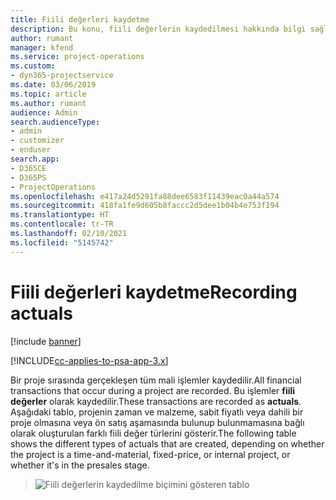 ```yaml
---
title: Fiili değerleri kaydetme
description: Bu konu, fiili değerlerin kaydedilmesi hakkında bilgi sağlar.
author: rumant
manager: kfend
ms.service: project-operations
ms.custom:
- dyn365-projectservice
ms.date: 03/06/2019
ms.topic: article
ms.author: rumant
audience: Admin
search.audienceType:
- admin
- customizer
- enduser
search.app:
- D365CE
- D365PS
- ProjectOperations
ms.openlocfilehash: e417a24d5291fa88dee6583f11439eac0a44a574
ms.sourcegitcommit: 418fa1fe9d605b8faccc2d5dee1b04b4e753f194
ms.translationtype: HT
ms.contentlocale: tr-TR
ms.lasthandoff: 02/10/2021
ms.locfileid: "5145742"
---
```

# <a name="recording-actuals"></a><span data-ttu-id="2b8d8-103">Fiili değerleri kaydetme</span><span class="sxs-lookup"><span data-stu-id="2b8d8-103">Recording actuals</span></span> 

[!include [banner](../includes/psa-now-project-operations.md)]

[!INCLUDE[cc-applies-to-psa-app-3.x](../includes/cc-applies-to-psa-app-3x.md)]

<span data-ttu-id="2b8d8-104">Bir proje sırasında gerçekleşen tüm mali işlemler kaydedilir.</span><span class="sxs-lookup"><span data-stu-id="2b8d8-104">All financial transactions that occur during a project are recorded.</span></span> <span data-ttu-id="2b8d8-105">Bu işlemler **fiili değerler** olarak kaydedilir.</span><span class="sxs-lookup"><span data-stu-id="2b8d8-105">These transactions are recorded as **actuals**.</span></span> <span data-ttu-id="2b8d8-106">Aşağıdaki tablo, projenin zaman ve malzeme, sabit fiyatlı veya dahili bir proje olmasına veya ön satış aşamasında bulunup bulunmamasına bağlı olarak oluşturulan farklı fiili değer türlerini gösterir.</span><span class="sxs-lookup"><span data-stu-id="2b8d8-106">The following table shows the different types of actuals that are created, depending on whether the project is a time-and-material, fixed-price, or internal project, or whether it's in the presales stage.</span></span>

> ![Fiili değerlerin kaydedilme biçimini gösteren tablo](media/advanced-table2.png)
